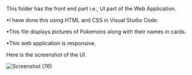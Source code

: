 This folder has the front end part i.e., UI part of the Web Application.

•I have done this using HTML and CSS in Visual Studio Code.

•This file displays pictures of Pokemons along with their names in cards.

•This web application is responsive.


Here is the screenshot of the UI.



![Screenshot (76)](https://user-images.githubusercontent.com/44948789/57014182-abe84e80-6c2c-11e9-957c-c50da101a482.png)
